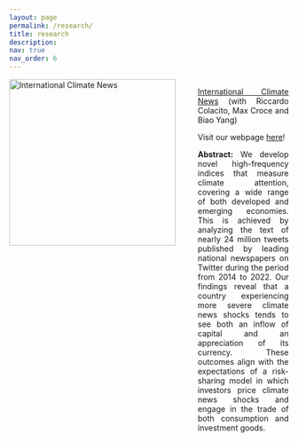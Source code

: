 ```yaml
---
layout: page
permalink: /research/
title: research
description: 
nav: true
nav_order: 6
---
```


<html lang="en">
<head>
<meta charset="UTF-8">
<meta name="viewport" content="width=device-width, initial-scale=1.0">
<title>Two Column Layout</title>
<style>
    .container {
        display: flex;
        flex-direction: row;
        align-items: flex-start;
    }
    .image-column {
        flex: 0 0 auto;
    }
    .text-column {
        flex: 1 1 auto;
        padding-left: 20px; /* Adjust as needed */
        text-align: justify;
    }
    img {
        max-width: 100%;
        height: auto;
        margin-right: 20px;
    }
</style>
</head>
<body>

<div class="container">
    <div class="image-column">
        <img src="https://majoarteaga.github.io/assets/img/cai_fig.png" alt="International Climate News" style="width: 300px;">
    </div>
    <div class="text-column">
        <p><a href="https://papers.ssrn.com/sol3/papers.cfm?abstract_id=4713016">International Climate News</a> (with Riccardo Colacito, Max Croce and Biao Yang)</p>
        <p>Visit our webpage <a href="https://sites.google.com/view/internationalclimatenews/home">here</a>!</p>
        <p><strong>Abstract:</strong> We develop novel high-frequency indices that measure climate attention, covering a wide range of both developed and emerging economies. This is achieved by analyzing the text of nearly 24 million tweets published by leading national newspapers on Twitter during the period from 2014 to 2022. Our findings reveal that a country experiencing more severe climate news shocks tends to see both an inflow of capital and an appreciation of its currency. These outcomes align with the expectations of a risk-sharing model in which investors price climate news shocks and engage in the trade of both consumption and investment goods.</p>
    </div>
</div>

</body>
</html>
